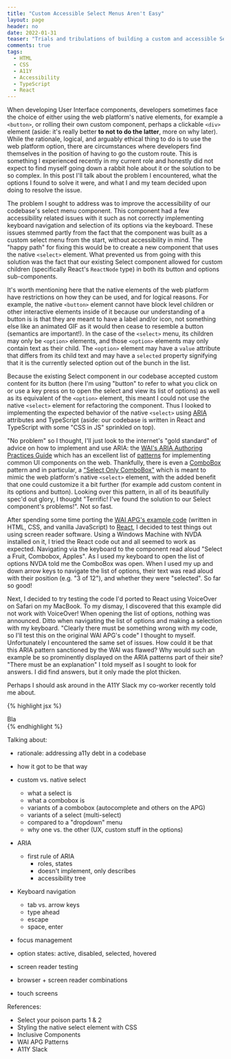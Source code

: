```yaml
---
title: "Custom Accessible Select Menus Aren't Easy"
layout: page
header: no
date: 2022-01-31
teaser: "Trials and tribulations of building a custom and accessible Select menu UI component."
comments: true
tags:
  - HTML
  - CSS
  - A11Y
  - Accessibility
  - TypeScript
  - React
---
```


When developing User Interface components, developers sometimes face the choice of either using the web platform's native elements, for example a `<button>`, or rolling their own custom component, perhaps a clickable `<div>` element (aside: it's really better **to not to do the latter**, more on why later). While the rationale, logical, and arguably ethical thing to do is to use the web platform option, there are circumstances where developers find themselves in the position of having to go the custom route. This is something I experienced recently in my current role and honestly did not expect to find myself going down a rabbit hole about it or the solution to be so complex. In this post I'll talk about the problem I encountered, what the options I found to solve it were, and what I and my team decided upon doing to resolve the issue.

The problem I sought to address was to improve the accessibility of our codebase's select menu component. This component had a few accessibility related issues with it such as not correctly implementing keyboard navigation and selection of its options via the keyboard. These issues stemmed partly from the fact that the component was built as a custom select menu from the start, without accessibility in mind. The "happy path" for fixing this would be to create a new component that uses the native `<select>` element. What prevented us from going with this solution was the fact that our existing Select component allowed for custom children (specifically React's `ReactNode` type) in both its button and options sub-components.

It's worth mentioning here that the native elements of the web platform have restrictions on how they can be used, and for logical reasons. For example, the native `<button>` element cannot have block level children or other interactive elements inside of it because our understanding of a button is is that they are meant to have a label and/or icon, not something else like an animated GIF as it would then cease to resemble a button (semantics are important!). In the case of the `<select>` menu, its children may only be `<option>` elements, and those `<option>` elements may only contain text as their child. The `<option>` element may have a `value` attribute that differs from its child text and may have a `selected` property signifying that it is the currently selected option out of the bunch in the list.

Because the existing Select component in our codebase accepted custom content for its button (here I'm using "button" to refer to what you click on or use a key press on to open the select and view its list of options) as well as its equivalent of the `<option>` element, this meant I could not use the native `<select>` element for refactoring the component. Thus I looked to implementing the expected behavior of the native `<select>` using [ARIA](#) attributes and TypeScript (aside: our codebase is written in React and TypeScript with some "CSS in JS" sprinkled on top).

"No problem" so I thought, I'll just look to the internet's "gold standard" of advice on how to implement and use ARIA: the [WAI's ARIA Authoring Practices Guide][wai-apg] which has an excellent list of [patterns][wai-apg-patterns] for implementing common UI components on the web. Thankfully, there is even a [ComboBox][wai-apg-combobox] pattern and in particular, a ["Select Only ComboBox"][wai-apg-select-only] which is meant to mimic the web platform's native `<select>` element, with the added benefit that one could customize it a bit further (for example add custom content in its options and button). Looking over this pattern, in all of its beautifully spec'd out glory, I thought "Terrific! I've found the solution to our Select component's problems!". Not so fast.

After spending some time porting the [WAI APG's example code][select-only-codepen] (written in HTML, CSS, and vanilla JavaScript) to [React][react-select-only-tippy-codesandbox], I decided to test things out using screen reader software. Using a Windows Machine with NVDA installed on it, I tried the React code out and all seemed to work as expected. Navigating via the keyboard to the component read aloud "Select a Fruit, Combobox, Apples". As I used my keyboard to open the list of options NVDA told me the ComboBox was open. When I used my up and down arrow keys to navigate the list of options, their text was read aloud with their position (e.g. "3 of 12"), and whether they were "selected". So far so good!

Next, I decided to try testing the code I'd ported to React using VoiceOver on Safari on my MacBook. To my dismay, I discovered that this example did not work with VoiceOver! When opening the list of options, nothing was announced. Ditto when navigating the list of options and making a selection with my keyboard. "Clearly there must be something wrong with my code, so I'll test this on the original WAI APG's code" I thought to myself. Unfortunately I encountered the same set of issues. How could it be that this ARIA pattern sanctioned by the WAI was flawed? Why would such an example be so prominently displayed on the ARIA patterns part of their site? "There must be an explanation" I told myself as I sought to look for answers. I did find answers, but it only made the plot thicken.

Perhaps I should ask around in the A11Y Slack my co-worker recently told me about.

[wai-apg]: https://www.w3.org/WAI/ARIA/apg/
[wai-apg-patterns]: https://www.w3.org/WAI/ARIA/apg/patterns/
[wai-apg-combobox]: https://www.w3.org/WAI/ARIA/apg/patterns/combobox/
[wai-apg-select-only]: https://www.w3.org/WAI/ARIA/apg/example-index/combobox/combobox-select-only.html
[select-only-codepen]: https://codepen.io/clhenrick/pen/yLEGEvO
[react-select-only-tippy-codesandbox]: https://codesandbox.io/s/react-combobox-select-only-with-tippy-58p0v1

{% highlight jsx %}
<div>Bla</div>
{% endhighlight %}

Talking about:
- rationale: addressing a11y debt in a codebase
- how it got to be that way

- custom vs. native select
	- what a select is
	- what a combobox is
	- variants of a combobox (autocomplete and others on the APG)
	- variants of a select (multi-select)
	- compared to a "dropdown" menu
	- why one vs. the other (UX, custom stuff in the options)

- ARIA
  - first rule of ARIA
	- roles, states
	- doesn't implement, only describes
	- accessibility tree

- Keyboard navigation
	- tab vs. arrow keys
	- type ahead
	- escape
	- space, enter
- focus management
- option states: active, disabled, selected, hovered
- screen reader testing
- browser + screen reader combinations
- touch screens

References:
- Select your poison parts 1 & 2
- Styling the native select element with CSS
- Inclusive Components
- WAI APG Patterns
- A11Y Slack
